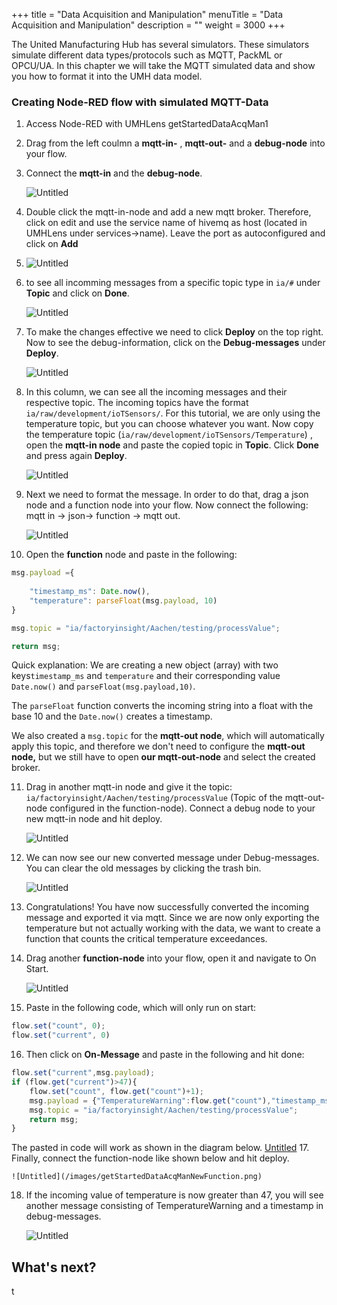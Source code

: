 +++
title = "Data Acquisition and Manipulation"
menuTitle = "Data Acquisition and Manipulation"
description = ""
weight = 3000
+++



The United Manufacturing Hub has several simulators. These simulators simulate different data types/protocols such as MQTT, PackML or OPCU/UA. In this chapter we will take the MQTT simulated data and show you how to format it into the UMH data model.


### Creating Node-RED flow with simulated MQTT-Data

1. Access Node-RED with UMHLens getStartedDataAcqMan1
2. Drag from the left coulmn a **mqtt-in-** , **mqtt-out-** and a **debug-node** into your flow.
3. Connect the **mqtt-in** and the **debug-node**.

   ![Untitled](/images/getStartedDataAcqMan1.png)
4. Double click the mqtt-in-node and add a new mqtt broker. Therefore, click on edit and use the service name of hivemq as host (located in UMHLens under services→name). Leave the port as autoconfigured and click on **Add**

5. ![Untitled](/images/getStartedDataAcqManServicename.png)
6. to see all incomming messages from a specific topic type in `ia/#` under **Topic** and click on **Done**. 

   ![Untitled](/images/getStartedDataAcqManiaRaw.png)
7. To make the changes effective we need to click **Deploy** on the top right. Now to see the debug-information, click on the **Debug-messages** under **Deploy**. 

   ![Untitled](/images/getStartedDataAcqManDebugDeploy.png)
8. In this column, we can see all the incoming messages and their respective topic. The incoming topics have the format `ia/raw/development/ioTSensors/`. For this tutorial, we are only using the temperature topic, but you can choose whatever you want. Now copy the temperature topic (`ia/raw/development/ioTSensors/Temperature`) , open the **mqtt-in node** and paste the copied topic in **Topic**. Click **Done** and press again **Deploy**.

   ![Untitled](/images/getStartedDataAcqManNewTopic.png)
9. Next we need to format the message. In order to do that, drag a json node and a function node into your flow. Now connect the following: mqtt in → json→ function → mqtt out.

   ![Untitled](/images/getStartedDataAcqManNewNodes.png)
10. Open the **function** node and paste in the following:

```jsx
msg.payload ={
    
    "timestamp_ms": Date.now(), 
    "temperature": parseFloat(msg.payload, 10)
}

msg.topic = "ia/factoryinsight/Aachen/testing/processValue";

return msg;
```

Quick explanation: We are creating a new object (array) with two keys`timestamp_ms` and `temperature` and their corresponding value `Date.now()` and `parseFloat(msg.payload,10)`.

The `parseFloat` function converts the incoming string into a float with the base 10 and the `Date.now()` creates a timestamp.

We also created a `msg.topic` for the **mqtt-out node**, which will automatically apply this topic, and therefore we don't need to configure the **mqtt-out node,** but we still have to open **our mqtt-out-node** and select the created broker.

11. Drag in another mqtt-in node and give it the topic: `ia/factoryinsight/Aachen/testing/processValue` (Topic of the mqtt-out-node configured in the function-node). Connect a debug node to your new mqtt-in node and hit deploy. 

    ![Untitled](/images/getStartedDataAcqManNewDebug.png)
12. We can now see our new converted message under Debug-messages. You can clear the old messages by clicking the trash bin.

    ![Untitled](/images/getStartedDataAcqManDebugWindow.png)
13. Congratulations! You have now successfully converted the incoming message and exported it via mqtt. Since we are now only exporting the temperature but not actually working with the data, we want to create a function that counts the critical temperature exceedances.
14. Drag another **function-node** into your flow, open it and navigate to On Start.

    ![Untitled](/images/getStartedDataAcqManOnStart.png)
15. Paste in the following code, which will only run on start:

```jsx
flow.set("count", 0);
flow.set("current", 0)
```

16. Then click on **On-Message** and paste in the following and hit done:

```jsx
flow.set("current",msg.payload);
if (flow.get("current")>47){
    flow.set("count", flow.get("count")+1);
    msg.payload = {"TemperatureWarning":flow.get("count"),"timestamp_ms":Date.now()}
    msg.topic = "ia/factoryinsight/Aachen/testing/processValue";
    return msg;
}
```

The pasted in code will work as shown in the diagram below.
    [Untitled](/images/getStartedDataAcqManTemperatureWarning.png)
17. Finally, connect the function-node like shown below and hit deploy.

    ![Untitled](/images/getStartedDataAcqManNewFunction.png)
18. If the incoming value of temperature is now greater than 47, you will see another message consisting of TemperatureWarning and a timestamp in debug-messages.

    ![Untitled](/images/getStartedDataAcqManGreaterThan.png)


## What's next?
t